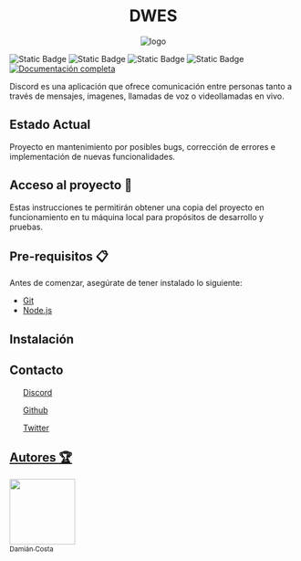 <h1 align="center">DWES</h1>

<p align="center">
 <img src="https://github.com/user-attachments/assets/a5108050-b181-4b98-bd1a-8806d69a9e39" alt="logo" />
</p>

![Static Badge](https://img.shields.io/badge/discord-Proyecto-brightgreen?logo=discord)
![Static Badge](https://img.shields.io/badge/%3Clicense%3E-%3CMIT%3E-red)
![Static Badge](https://img.shields.io/badge/%3CMaven%20central%3E-v4.0.1-blue)
![Static Badge](https://img.shields.io/badge/%3Crelease%20date%3E-august-yellow)
[![Documentación completa](https://img.shields.io/badge/Documentación-Completa-brightgreen)](https://tu-enlace.com)

Discord es una aplicación que ofrece comunicación entre personas tanto a través de mensajes, imagenes, llamadas de voz o videollamadas en vivo.

<h2>Estado Actual </h2>
Proyecto en mantenimiento por posibles bugs, corrección de errores e implementación de nuevas funcionalidades.

<h2>Acceso al proyecto 🚀</h2>
Estas instrucciones te permitirán obtener una copia del proyecto en funcionamiento en tu máquina local para propósitos de desarrollo y pruebas.

<h2>Pre-requisitos 📋</h2>
Antes de comenzar, asegúrate de tener instalado lo siguiente:

<ul>
 <li><a href="https://git-scm.com/">Git</a></li>
 <li><a href="https://nodejs.org/en">Node.js</a></li>
</ul>

<h2>Instalación</h2>

<h2>Contacto</h2>
<a href="https://discord.com/"><ul>Discord</ul></a>
<a href="https://discord.com/"><ul>Github</ul>
<a href="https://discord.com/"><ul>Twitter</ul>

<h2>Autores 🏆</h2>

[<img src="https://avatars.githubusercontent.com/u/165881637?v=4" width=115><br><sub>Damián Costa</sub>](https://github.com/Damiancb97)





